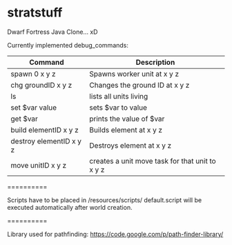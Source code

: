 stratstuff
==========
Dwarf Fortress Java Clone... xD

Currently implemented debug_commands:

| Command | Description |
| ------------- | ------------- |
| spawn 0 x y z  | Spawns worker unit at x y z |
| chg groundID x y z | Changes the ground ID at x y z |
| ls | lists all units living |
| set $var value  | sets $var to value |
| get $var  | prints the value of $var |
| build elementID x y z | Builds element at x y z |
| destroy elementID x y z | Destroys element at x y z |
| move unitID x y z | creates a unit move task for that unit to x y z |

==========

Scripts have to be placed in /resources/scripts/
default.script will be executed automatically after world creation.

==========

Library used for pathfinding:
https://code.google.com/p/path-finder-library/


